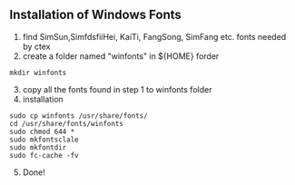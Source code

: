 ## Installation of Windows Fonts

1. find SimSun,SimfdsfiiHei, KaiTi, FangSong, SimFang etc. fonts needed by ctex
2. create a folder named "winfonts" in ${HOME} forder
  ```
  mkdir winfonts
  ```
3. copy all the fonts found in step 1 to winfonts folder 
4. installation
  ```
  sudo cp winfonts /usr/share/fonts/
  cd /usr/share/fonts/winfonts
  sudo chmod 644 *
  sudo mkfontsclale
  sudo mkfontdir
  sudo fc-cache -fv
  ```
5. Done!
